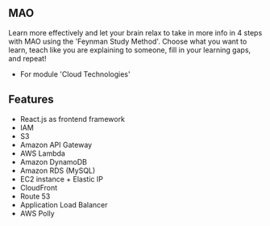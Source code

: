 ## MAO

Learn more effectively and let your brain relax to take in more info in 4 steps with MAO using the 'Feynman Study Method'. Choose what you want to learn, teach like you are explaining to someone, fill in your learning gaps, and repeat!

- For module 'Cloud Technologies'

## Features

-	React.js as frontend framework
-	IAM
-	S3
-	Amazon API Gateway
-	AWS Lambda
-	Amazon DynamoDB
-	Amazon RDS (MySQL)
-	EC2 instance + Elastic IP
-	CloudFront
-	Route 53
-	Application Load Balancer
-   AWS Polly

